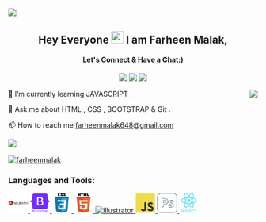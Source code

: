 <img align="center" src="https://www.pramukhdigital.com/wp-content/uploads/2018/07/New-PNC-Animated-Banners.gif" >
<h2 align="center">
Hey Everyone
  <img src="https://raw.githubusercontent.com/MartinHeinz/MartinHeinz/master/wave.gif" height="25px" width="25px" />
I am Farheen Malak,
</h2>
<h4 align="center">
Let's Connect & Have a Chat:)
</h4>
<p  align="center">
<a href="https://www.instagram.com/farheen_malak/">
  <img height="50" src="https://user-images.githubusercontent.com/46517096/166974368-9798f39f-1f46-499c-b14e-81f0a3f83a06.png"/>
</a>
<a href="https://mail.google.com/mail/u/0/#inbox">
  <img height="50" src="https://static-00.iconduck.com/assets.00/gmail-icon-512x511-fih5xfbp.png"/>
</a>
 <img height="50" src="https://cdn-icons-png.flaticon.com/512/174/174857.png"/>
</p>
<p>
  <img src="https://miro.medium.com/v2/resize:fit:640/format:webp/1*Erk4NawQOHkf4wSN7JmB_A.jpeg" align="right" >
🌱 I’m currently learning JAVASCRIPT .

💬 Ask me about HTML , CSS , BOOTSTRAP & Git .

📫 How to reach me farheenmalak648@gmail.com
</p>
<a href="https://visitcount.itsvg.in">
  <img src="https://visitcount.itsvg.in/api?id=farheenmalak&label=Profile%20Views&color=6&icon=5&pretty=false" />
</a>

<p align="left"> <a href="https://github.com/ryo-ma/github-profile-trophy"><img src="https://github-profile-trophy.vercel.app/?username=farheenmalak" alt="farheenmalak" /></a> </p>

<p align="left">
</p>

<h3 align="left">Languages and Tools:</h3>
<p align="left"> <a href="https://angular.io" target="_blank" rel="noreferrer"> <img src="https://raw.githubusercontent.com/devicons/devicon/master/icons/angularjs/angularjs-original-wordmark.svg" alt="angularjs" width="40" height="40"/> </a> <a href="https://getbootstrap.com" target="_blank" rel="noreferrer"> <img src="https://raw.githubusercontent.com/devicons/devicon/master/icons/bootstrap/bootstrap-plain-wordmark.svg" alt="bootstrap" width="40" height="40"/> </a> <a href="https://www.w3schools.com/css/" target="_blank" rel="noreferrer"> <img src="https://raw.githubusercontent.com/devicons/devicon/master/icons/css3/css3-original-wordmark.svg" alt="css3" width="40" height="40"/> </a> <a href="https://www.w3.org/html/" target="_blank" rel="noreferrer"> <img src="https://raw.githubusercontent.com/devicons/devicon/master/icons/html5/html5-original-wordmark.svg" alt="html5" width="40" height="40"/> </a> <a href="https://www.adobe.com/in/products/illustrator.html" target="_blank" rel="noreferrer"> <img src="https://www.vectorlogo.zone/logos/adobe_illustrator/adobe_illustrator-icon.svg" alt="illustrator" width="40" height="40"/> </a> <a href="https://developer.mozilla.org/en-US/docs/Web/JavaScript" target="_blank" rel="noreferrer"> <img src="https://raw.githubusercontent.com/devicons/devicon/master/icons/javascript/javascript-original.svg" alt="javascript" width="40" height="40"/> </a> <a href="https://www.photoshop.com/en" target="_blank" rel="noreferrer"> <img src="https://raw.githubusercontent.com/devicons/devicon/master/icons/photoshop/photoshop-line.svg" alt="photoshop" width="40" height="40"/> </a> <a href="https://reactjs.org/" target="_blank" rel="noreferrer"> <img src="https://raw.githubusercontent.com/devicons/devicon/master/icons/react/react-original-wordmark.svg" alt="react" width="40" height="40"/> </a> </p>


